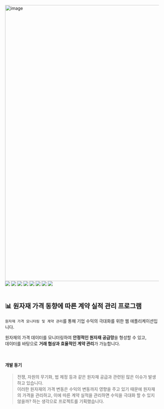 <img width="904" alt="image" src="https://github.com/yooung513/dma_Contract-Program/assets/106363495/33aaf17d-4486-4fdd-8f82-abe5cdf784bb">
<br>
<span>
  <img src="https://img.shields.io/badge/Java-007396?style=flat&logo=OpenJDK&logoColor=white"/>
  <img src="https://img.shields.io/badge/Python-3776AB?style=flat&logo=python&logoColor=white"/>
  <img src="https://img.shields.io/badge/SpringBoot-6DB33F?style=flat&logo=springboot&logoColor=white"/>
  <img src="https://img.shields.io/badge/IntelliJ-000000?style=flat&logo=intellijidea&logoColor=white"/>
  <img src="https://img.shields.io/badge/MySQL-4479A1?style=flat&logo=mysql&logoColor=white"/>
  <img src="https://img.shields.io/badge/MariaDB-003545?style=flat&logo=mariadb&logoColor=white"/>
  <img src="https://img.shields.io/badge/AWS-232F3E?style=flat&logo=amazonaws&logoColor=white"/>
  <img src="https://img.shields.io/badge/GitHub-181717?style=flat&logo=github&logoColor=white"/>
</span>
<br>
<br>

## :bar_chart: 원자재 가격 동향에 따른 계약 실적 관리 프로그램
`원자재 가격 모니터링 및 계약 관리`를 통해 기업 수익의 극대화를 위한 웹 애플리케이션입니다.
  
원자재의 가격 데이터를 모니터링하여 **안정적인 원자재 공급망**을 형성할 수 있고,  
데이터를 바탕으로 **거래 협상과 효율적인 계약 관리**가 가능합니다.

<br>
  
#### 개발 동기
  > 전쟁, 자원의 무기화, 법 제정 등과 같은 원자재 공급과 관련된 많은 이슈가 발생하고 있습니다.  
  이러한 원자재의 가격 변동은 수익의 변동까지 영향을 주고 있기 때문에 원자재의 가격을 관리하고, 이에 따른 계약 실적을 관리하면 수익을 극대화 할 수 있지 않을까? 하는 생각으로 프로젝트를 기획했습니다.

<br>

## 
